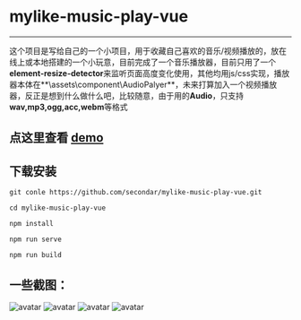 # mylike-music-play-vue

------
这个项目是写给自己的一个小项目，用于收藏自己喜欢的音乐/视频播放的，放在线上或本地搭建的一个小玩意，目前完成了一个音乐播放器，目前只用了一个**element-resize-detector**来监听页面高度变化使用，其他均用js/css实现，播放器本体在**\assets\component\AudioPalyer**，未来打算加入一个视频播放器，反正是想到什么做什么吧，比较随意，由于用的**Audio**，只支持**wav,mp3,ogg,acc,webm**等格式

## 点这里查看  [demo](http://live.imoecg.com)

## 下载安装

```shell
git conle https://github.com/secondar/mylike-music-play-vue.git

cd mylike-music-play-vue

npm install

npm run serve

npm run build
```

## 一些截图：

![avatar](http://live.imoecg.com/img/1.png)
![avatar](http://live.imoecg.com/img/2.png)
![avatar](http://live.imoecg.com/img/3.png)
![avatar](http://live.imoecg.com/img/4.png)


